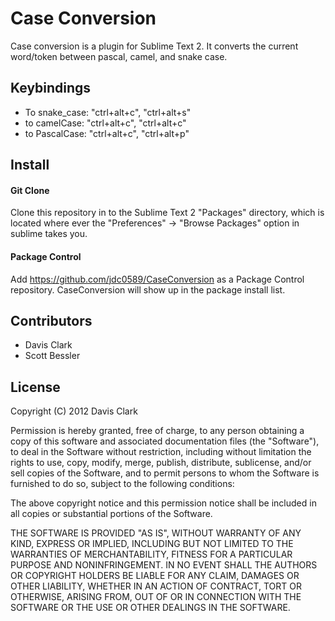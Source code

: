 # Case Conversion
Case conversion is a plugin for Sublime Text 2. It converts the current word/token between pascal, camel, and snake case.

## Keybindings
- To snake_case:  "ctrl+alt+c", "ctrl+alt+s"  
- to camelCase: "ctrl+alt+c", "ctrl+alt+c"
- to PascalCase: "ctrl+alt+c", "ctrl+alt+p"

## Install
#### Git Clone
Clone this repository in to the Sublime Text 2 "Packages" directory, which is located where ever the 
"Preferences" -> "Browse Packages" option in sublime takes you.

#### Package Control
Add https://github.com/jdc0589/CaseConversion as a Package Control repository. CaseConversion will show up in the
package install list.

## Contributors
- Davis Clark
- Scott Bessler

## License
Copyright (C) 2012 Davis Clark

Permission is hereby granted, free of charge, to any person obtaining a copy of
this software and associated documentation files (the "Software"), to deal in
the Software without restriction, including without limitation the rights to
use, copy, modify, merge, publish, distribute, sublicense, and/or sell copies
of the Software, and to permit persons to whom the Software is furnished to do
so, subject to the following conditions:

The above copyright notice and this permission notice shall be included in all
copies or substantial portions of the Software.

THE SOFTWARE IS PROVIDED "AS IS", WITHOUT WARRANTY OF ANY KIND, EXPRESS OR
IMPLIED, INCLUDING BUT NOT LIMITED TO THE WARRANTIES OF MERCHANTABILITY,
FITNESS FOR A PARTICULAR PURPOSE AND NONINFRINGEMENT. IN NO EVENT SHALL THE
AUTHORS OR COPYRIGHT HOLDERS BE LIABLE FOR ANY CLAIM, DAMAGES OR OTHER
LIABILITY, WHETHER IN AN ACTION OF CONTRACT, TORT OR OTHERWISE, ARISING FROM,
OUT OF OR IN CONNECTION WITH THE SOFTWARE OR THE USE OR OTHER DEALINGS IN THE
SOFTWARE.
